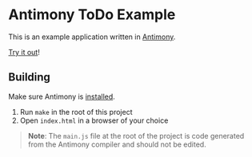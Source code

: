 # Antimony ToDo Example

This is an example application written in [Antimony](https://github.com/antimony-lang/antimony).

[Try it out](https://antimony-lang.github.io/antimony-todo/)!

## Building

Make sure Antimony is [installed](https://antimony-lang.github.io/antimony/latest/introduction/installation.html).

1. Run `make` in the root of this project
2. Open `index.html` in a browser of your choice

> **Note**: The `main.js` file at the root of the project is code generated from the Antimony compiler and should not be edited.
